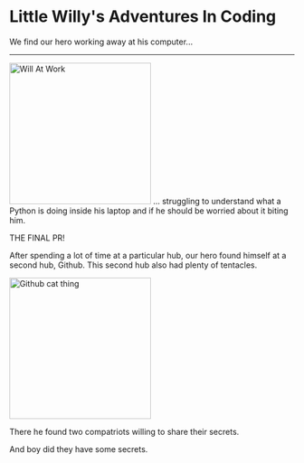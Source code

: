 # Little Willy's Adventures In Coding

We find our hero working away at his computer...

---
<img src="https://i.imgur.com/5SQKnK5.jpg" alt="Will At Work" width="250"/>
... struggling to understand what a Python is doing inside his laptop and if he should be worried about it biting him.

THE FINAL PR!

After spending a lot of time at a particular hub, our hero found himself at a second hub, Github. This second hub also had plenty of tentacles.

<img src="https://i.imgur.com/uWteCty.jpg" alt="Github cat thing" width="250"/>

There he found two compatriots willing to share their secrets.

And boy did they have some secrets.
